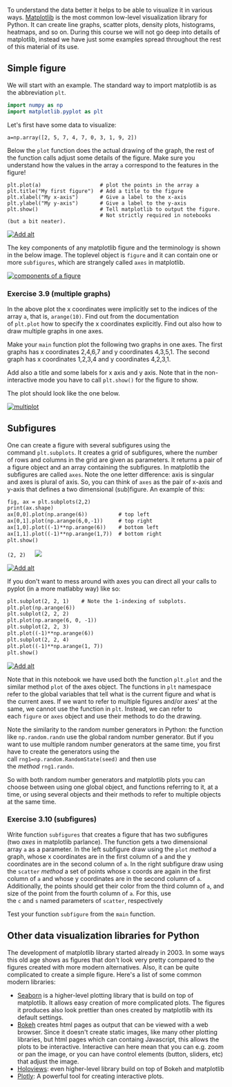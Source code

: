 To understand the data better it helps to be able to visualize it in various ways. [Matplotlib](https://matplotlib.org/) is the most common low-level visualization library for Python. It can create line graphs, scatter plots, density plots, histograms, heatmaps, and so on. During this course we will not go deep into details of matplotlib, instead we have just some examples spread throughout the rest of this material of its use.

## Simple figure

We will start with an example. The standard way to import matplotlib is as the abbreviation `plt`.

```elm
import numpy as np
import matplotlib.pyplot as plt
```

Let's first have some data to visualize:

```apache
a=np.array([2, 5, 7, 4, 7, 0, 3, 1, 9, 2])
```

Below the `plot` function does the actual drawing of the graph, the rest of the function calls adjust some details of the figure. Make sure you understand how the values in the array `a` correspond to the features in the figure!

```livecodeserver
plt.plot(a)                   # plot the points in the array a
plt.title("My first figure")  # Add a title to the figure
plt.xlabel("My x-axis")       # Give a label to the x-axis
plt.ylabel("My y-axis")       # Give a label to the y-axis
plt.show()                    # Tell matplotlib to output the figure.
                              # Not strictly required in notebooks (but a bit neater).
```

[![Add alt](https://courses.mooc.fi/api/v0/files/course/af212a69-32b3-4c75-bb17-9cc850d99bf9/images/SqFSdb95kFzalxlWcjlVma6FJ1KD48.png)](https://courses.mooc.fi/api/v0/files/course/af212a69-32b3-4c75-bb17-9cc850d99bf9/images/SqFSdb95kFzalxlWcjlVma6FJ1KD48.png)

The key components of any matplotlib figure and the terminology is shown in the below image. The toplevel object is `figure` and it can contain one or more `subfigures`, which are strangely called `axes` in matplotlib.

[![components of a figure](https://courses.mooc.fi/api/v0/files/course/af212a69-32b3-4c75-bb17-9cc850d99bf9/images/Z0ThVTw6icDi0ZtLqBkPRoelC76OPV.png)](https://courses.mooc.fi/api/v0/files/course/af212a69-32b3-4c75-bb17-9cc850d99bf9/images/Z0ThVTw6icDi0ZtLqBkPRoelC76OPV.png)

### Exercise 3.9 (multiple graphs)

In the above plot the x coordinates were implicitly set to the indices of the array `a`, that is, `arange(10)`. Find out from the documentation of `plt.plot` how to specify the x coordinates explicitly. Find out also how to draw multiple graphs in one axes.

Make your `main` function plot the following two graphs in one axes. The first graphs has x coordinates 2,4,6,7 and y coordinates 4,3,5,1. The second graph has x coordinates 1,2,3,4 and y coordinates 4,2,3,1.

Add also a title and some labels for x axis and y axis. Note that in the non-interactive mode you have to call `plt.show()` for the figure to show.

The plot should look like the one below.

[![multiplot](https://courses.mooc.fi/api/v0/files/course/af212a69-32b3-4c75-bb17-9cc850d99bf9/images/o8vjosAAEeyoVp6Cb6RDCD94iguRIb.png)](https://courses.mooc.fi/api/v0/files/course/af212a69-32b3-4c75-bb17-9cc850d99bf9/images/o8vjosAAEeyoVp6Cb6RDCD94iguRIb.png)

## Subfigures

One can create a figure with several subfigures using the command `plt.subplots`. It creates a grid of subfigures, where the number of rows and columns in the grid are given as parameters. It returns a pair of a figure object and an array containing the subfigures. In matplotlib the subfigures are called `axes`. Note the one letter difference: axis is singular and axes is plural of axis. So, you can think of `axes` as the pair of x-axis and y-axis that defines a two dimensional (sub)figure. An example of this:

```apache
fig, ax = plt.subplots(2,2)
print(ax.shape)
ax[0,0].plot(np.arange(6))          # top left
ax[0,1].plot(np.arange(6,0,-1))     # top right
ax[1,0].plot((-1)**np.arange(6))    # bottom left
ax[1,1].plot((-1)**np.arange(1,7))  # bottom right
plt.show()
```

`(2, 2)   `![](https://dap-21.mooc.fi/images/B2jjrsV5sMW4AAAAAElFTkSuQmCC)

[![Add alt](https://courses.mooc.fi/api/v0/files/course/af212a69-32b3-4c75-bb17-9cc850d99bf9/images/5VeWPN7vFQlYFa7uNvdLHAs8xbjUhP.png)](https://courses.mooc.fi/api/v0/files/course/af212a69-32b3-4c75-bb17-9cc850d99bf9/images/5VeWPN7vFQlYFa7uNvdLHAs8xbjUhP.png)

If you don't want to mess around with axes you can direct all your calls to pyplot (in a more matlabby way) like so:

```apache
plt.subplot(2, 2, 1)    # Note the 1-indexing of subplots. 
plt.plot(np.arange(6))
plt.subplot(2, 2, 2)
plt.plot(np.arange(6, 0, -1))
plt.subplot(2, 2, 3)
plt.plot((-1)**np.arange(6))
plt.subplot(2, 2, 4)
plt.plot((-1)**np.arange(1, 7))
plt.show()
```

[![Add alt](https://courses.mooc.fi/api/v0/files/course/af212a69-32b3-4c75-bb17-9cc850d99bf9/images/GWYsiIBOP34dfjvz0hzLHzfCWclNzr.png)](https://courses.mooc.fi/api/v0/files/course/af212a69-32b3-4c75-bb17-9cc850d99bf9/images/GWYsiIBOP34dfjvz0hzLHzfCWclNzr.png)

Note that in this notebook we have used both the function `plt.plot` and the similar method `plot` of the axes object. The functions in `plt` namespace refer to the global variables that tell what is the current figure and what is the current axes. If we want to refer to multiple figures and/or axes' at the same, we cannot use the function in `plt`. Instead, we can refer to each `figure` or `axes` object and use their methods to do the drawing.

Note the similarity to the random number generators in Python: the function like `np.random.randn` use the global random number generator. But if you want to use multiple random number generators at the same time, you first have to create the generators using the call `rng1=np.random.RandomState(seed)` and then use the _method_ `rng1.randn`.

So with both random number generators and matplotlib plots you can choose between using one global object, and functions referring to it, at a time, or using several objects and their methods to refer to multiple objects at the same time.

### Exercise 3.10 (subfigures)

Write function `subfigures` that creates a figure that has two subfigures (two _axes_ in matplotlib parlance). The function gets a two dimensional array `a` as a parameter. In the left subfigure draw using the `plot` _method_ a graph, whose x coordinates are in the first column of `a` and the y coordinates are in the second column of `a`. In the right subfigure draw using the `scatter` _method_ a set of points whose x coords are again in the first column of `a` and whose y coordinates are in the second column of `a`. Additionally, the points should get their color from the third column of `a`, and size of the point from the fourth column of `a`. For this, use the `c` and `s` named parameters of `scatter`, respectively

Test your function `subfigure` from the `main` function.

## Other data visualization libraries for Python

The development of matplotlib library started already in 2003. In some ways this old age shows as figures that don't look very pretty compared to the figures created with more modern alternatives. Also, it can be quite complicated to create a simple figure. Here's a list of some common modern libraries:

- [Seaborn](https://seaborn.pydata.org/index.html) is a higher-level plotting library that is build on top of matplotlib. It allows easy creation of more complicated plots. The figures it produces also look prettier than ones created by matplotlib with its default settings.
- [Bokeh](https://bokeh.pydata.org/en/latest/) creates html pages as output that can be viewed with a web browser. Since it doesn't create static images, like many other plotting libraries, but html pages which can containg Javascript, this allows the plots to be interactive. Interactive can here mean that you can e.g. zoom or pan the image, or you can have control elements (button, sliders, etc) that adjust the image.
- [Holoviews](http://holoviews.org/): even higher-level library build on top of Bokeh and matplotlib
- [Plotly](https://plot.ly/python/): A powerful tool for creating interactive plots.